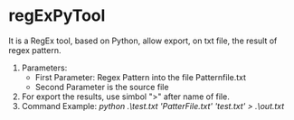 # regExPyTool
It is a RegEx tool, based on Python, allow export, on txt file, the result of regex pattern.

1. Parameters:
    - First Parameter: Regex Pattern into the file Patternfile.txt
    - Second Parameter is the source file
2. For export the results, use simbol ">" after name of file.
3. Command Example:  *python .\test.txt 'PatterFile.txt' 'test.txt' > .\out.txt*
